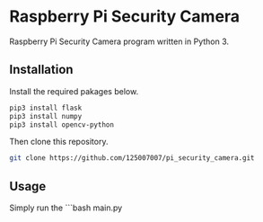 # Raspberry Pi Security Camera

Raspberry Pi Security Camera program written in Python 3.

## Installation

Install the required pakages below.
```bash
pip3 install flask
pip3 install numpy
pip3 install opencv-python
```

Then clone this repository.
```bash
git clone https://github.com/125007007/pi_security_camera.git
```

## Usage

Simply run the ```bash 
main.py
``` file.
